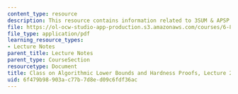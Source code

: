 ```yaml
---
content_type: resource
description: This resource contains information related to 3SUM & APSP.
file: https://ol-ocw-studio-app-production.s3.amazonaws.com/courses/6-890-algorithmic-lower-bounds-fun-with-hardness-proofs-fall-2014/6f479b98903ac77b7d8ed09c6fdf36ac_MIT6_890F14_L22.pdf
file_type: application/pdf
learning_resource_types:
- Lecture Notes
parent_title: Lecture Notes
parent_type: CourseSection
resourcetype: Document
title: Class on Algorithmic Lower Bounds and Hardness Proofs, Lecture 22 Notes
uid: 6f479b98-903a-c77b-7d8e-d09c6fdf36ac
---
```

